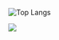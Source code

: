 ![Top Langs](https://github-readme-stats.vercel.app/api/top-langs/?username=pavlovilya)

<a href="https://t.me/oh_pavlov"><img src="https://img.shields.io/badge/Telegram-2CA5E0?logo=telegram&logoColor=white"></a>
